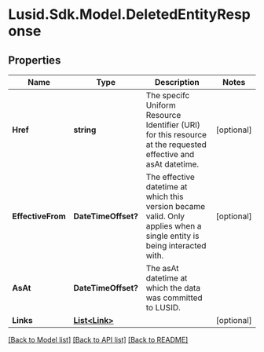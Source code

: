 
# Lusid.Sdk.Model.DeletedEntityResponse

## Properties

Name | Type | Description | Notes
------------ | ------------- | ------------- | -------------
**Href** | **string** | The specifc Uniform Resource Identifier (URI) for this resource at the requested effective and asAt datetime. | [optional] 
**EffectiveFrom** | **DateTimeOffset?** | The effective datetime at which this version became valid. Only applies when a single entity is being interacted with. | [optional] 
**AsAt** | **DateTimeOffset?** | The asAt datetime at which the data was committed to LUSID. | 
**Links** | [**List&lt;Link&gt;**](Link.md) |  | [optional] 

[[Back to Model list]](../README.md#documentation-for-models)
[[Back to API list]](../README.md#documentation-for-api-endpoints)
[[Back to README]](../README.md)

